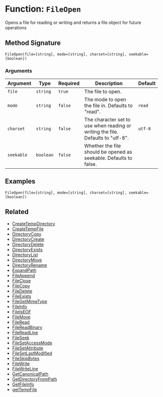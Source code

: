 [comment]: # (Note: This documentation is generated dynamically in the build process.  To modify the contents, change the javadoc on the _invoke method of the BIF class)

# Function: `FileOpen`

Opens a file for reading or writing and returns a file object for future operations

## Method Signature
```
FileOpen(file=[string], mode=[string], charset=[string], seekable=[boolean])
```
### Arguments

| Argument | Type | Required | Description | Default |
|----------|------|----------|-------------|---------|
| `file` | `string` | `true` | The file to open. |  |
| `mode` | `string` | `false` | The mode to open the file in. Defaults to "read". | `read` |
| `charset` | `string` | `false` | The character set to use when reading or writing the file. Defaults to "utf-8". | `utf-8` |
| `seekable` | `boolean` | `false` | Whether the file should be opened as seekable. Defaults to false. |  |

## Examples

```
FileOpen(file=[string], mode=[string], charset=[string], seekable=[boolean])
```

## Related
  * [CreateTempDirectory](CreateTempDirectory.md)
  * [CreateTempFile](CreateTempFile.md)
  * [DirectoryCopy](DirectoryCopy.md)
  * [DirectoryCreate](DirectoryCreate.md)
  * [DirectoryDelete](DirectoryDelete.md)
  * [DirectoryExists](DirectoryExists.md)
  * [DirectoryList](DirectoryList.md)
  * [DirectoryMove](DirectoryMove.md)
  * [DirectoryRename](DirectoryRename.md)
  * [ExpandPath](ExpandPath.md)
  * [FileAppend](FileAppend.md)
  * [FileClose](FileClose.md)
  * [FileCopy](FileCopy.md)
  * [FileDelete](FileDelete.md)
  * [FileExists](FileExists.md)
  * [FileGetMimeType](FileGetMimeType.md)
  * [FileInfo](FileInfo.md)
  * [FileIsEOF](FileIsEOF.md)
  * [FileMove](FileMove.md)
  * [FileRead](FileRead.md)
  * [FileReadBinary](FileReadBinary.md)
  * [FileReadLine](FileReadLine.md)
  * [FileSeek](FileSeek.md)
  * [FileSetAccessMode](FileSetAccessMode.md)
  * [FileSetAttribute](FileSetAttribute.md)
  * [FileSetLastModified](FileSetLastModified.md)
  * [FileSkipBytes](FileSkipBytes.md)
  * [FileWrite](FileWrite.md)
  * [FileWriteLine](FileWriteLine.md)
  * [GetCanonicalPath](GetCanonicalPath.md)
  * [GetDirectoryFromPath](GetDirectoryFromPath.md)
  * [GetFileInfo](GetFileInfo.md)
  * [getTempFile](getTempFile.md)
